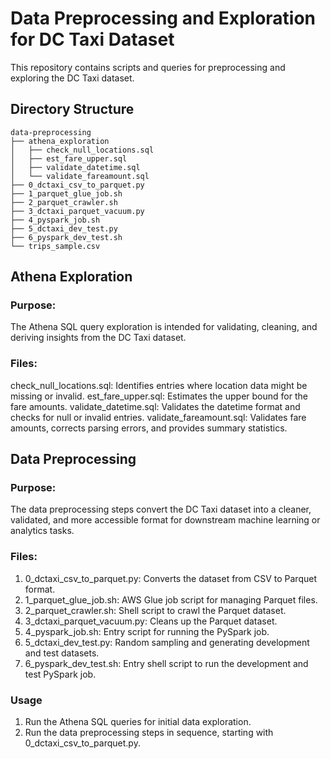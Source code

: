 # Data Preprocessing and Exploration for DC Taxi Dataset

This repository contains scripts and queries for preprocessing and exploring the DC Taxi dataset.

## Directory Structure

```plaintext
data-preprocessing
├── athena_exploration
│   ├── check_null_locations.sql
│   ├── est_fare_upper.sql
│   ├── validate_datetime.sql
│   └── validate_fareamount.sql
├── 0_dctaxi_csv_to_parquet.py
├── 1_parquet_glue_job.sh
├── 2_parquet_crawler.sh
├── 3_dctaxi_parquet_vacuum.py
├── 4_pyspark_job.sh
├── 5_dctaxi_dev_test.py
├── 6_pyspark_dev_test.sh
└── trips_sample.csv
```

## Athena Exploration

### Purpose:
The Athena SQL query exploration is intended for validating, cleaning, and deriving insights from the DC Taxi dataset.

### Files:

check_null_locations.sql: Identifies entries where location data might be missing or invalid.
est_fare_upper.sql: Estimates the upper bound for the fare amounts.
validate_datetime.sql: Validates the datetime format and checks for null or invalid entries.
validate_fareamount.sql: Validates fare amounts, corrects parsing errors, and provides summary statistics.

## Data Preprocessing

### Purpose:
The data preprocessing steps convert the DC Taxi dataset into a cleaner, validated, and more accessible format for downstream machine learning or analytics tasks.

### Files:

1. 0_dctaxi_csv_to_parquet.py: Converts the dataset from CSV to Parquet format.
2. 1_parquet_glue_job.sh: AWS Glue job script for managing Parquet files.
3. 2_parquet_crawler.sh: Shell script to crawl the Parquet dataset.
4. 3_dctaxi_parquet_vacuum.py: Cleans up the Parquet dataset.
5. 4_pyspark_job.sh: Entry script for running the PySpark job.
6. 5_dctaxi_dev_test.py: Random sampling and generating development and test datasets.
7. 6_pyspark_dev_test.sh: Entry shell script to run the development and test PySpark job.

### Usage

1. Run the Athena SQL queries for initial data exploration.
2. Run the data preprocessing steps in sequence, starting with 0_dctaxi_csv_to_parquet.py.